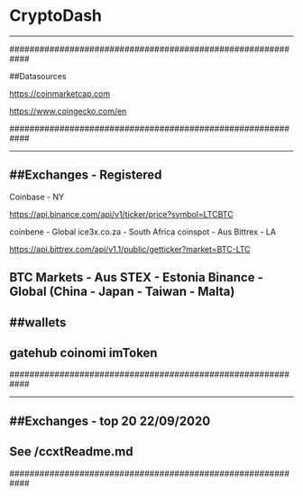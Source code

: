# CryptoDash
---------------------

############################################################

##Datasources

https://coinmarketcap.com 

https://www.coingecko.com/en

############################################################

-------------------
##Exchanges - Registered
-------------------
Coinbase - NY

https://api.binance.com/api/v1/ticker/price?symbol=LTCBTC

coinbene - Global
ice3x.co.za - South Africa
coinspot - Aus
Bittrex - LA

https://api.bittrex.com/api/v1.1/public/getticker?market=BTC-LTC

BTC Markets - Aus
STEX - Estonia
Binance - Global (China - Japan - Taiwan - Malta)
--------------------
##wallets
--------------------
gatehub
coinomi
imToken
--------------------
############################################################

-------------------
##Exchanges - top 20 22/09/2020
-------------------
See /ccxtReadme.md
--------------------
############################################################